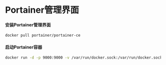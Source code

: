 # Portainer管理界面

#### 安装Portainer管理界面
```sh
docker pull portainer/portainer-ce
```

#### 启动Portainer容器
```sh
docker run -d -p 9000:9000 -v /var/run/docker.sock:/var/run/docker.sock --restart=always --name portainer portainer/portainer-ce
```
